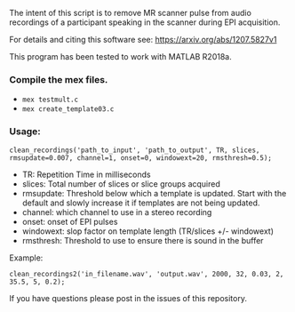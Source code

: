 The intent of this script is to remove MR scanner pulse from audio recordings
of a participant speaking in the scanner during EPI acquisition.

For details and citing this software see: https://arxiv.org/abs/1207.5827v1

This program has been tested to work with MATLAB R2018a.

### Compile the mex files.
- `mex testmult.c`
- `mex create_template03.c`


### Usage:

`clean_recordings('path_to_input', 'path_to_output', TR, slices, rmsupdate=0.007, channel=1, onset=0, windowext=20, rmsthresh=0.5);`

- TR: Repetition Time in milliseconds
- slices: Total number of slices or slice groups acquired  
- rmsupdate: Threshold below which a template is updated. Start with the default and slowly increase it if templates are not being updated.
- channel: which channel to use in a stereo recording
- onset: onset of EPI pulses
- windowext: slop factor on template length (TR/slices +/- windowext)
- rmsthresh: Threshold to use to ensure there is sound in the buffer

Example:
 
`clean_recordings2('in_filename.wav', 'output.wav', 2000, 32, 0.03, 2, 35.5, 5, 0.2);`

If you have questions please post in the issues of this repository.